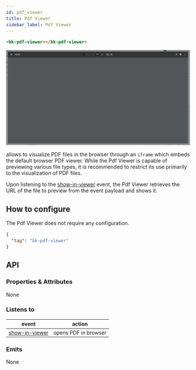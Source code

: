 ```yaml
---
id: pdf_viewer
title: Pdf Viewer
sidebar_label: Pdf Viewer
---
```




<!--
WARNING:
This file is automatically generated. Please edit the 'README' file of the corresponding component and run `yarn copy:docs`
-->


[show-in-viewer]: /microfrontend-composer/back-kit/70_events.md#show-in-viewer



```html
<bk-pdf-viewer></bk-pdf-viewer>
```

![pdf-viewer](img/bk-pdf-viewer.png)

allows to visualize PDF files in the browser through an `iframe` which embeds the default browser PDF viewer.
While the Pdf Viewer is capable of previewing various file types, it is recommended to restrict its use primarily to the visualization of PDF files.

Upon listening to the [show-in-viewer] event, the Pdf Viewer retrieves the URL of the file to preview from the event payload and shows it.

## How to configure

The Pdf Viewer does not require any configuration.

```json
{
  "tag": "bk-pdf-viewer"
}
```

## API

### Properties & Attributes

None

### Listens to

| event            | action               |
| ---------------- | -------------------- |
| [show-in-viewer] | opens PDF in browser |

### Emits

None
